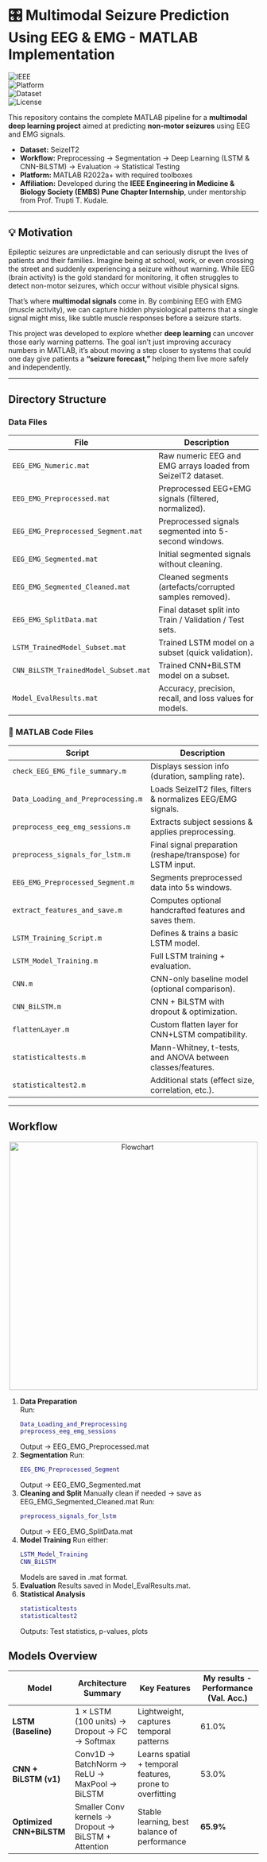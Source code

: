 # 🎛️ Multimodal Seizure Prediction Using EEG & EMG - MATLAB Implementation
![IEEE](https://img.shields.io/badge/IEEE-EMBS%20Pune%20Chapter-blue)  
![Platform](https://img.shields.io/badge/Platform-MATLAB%20R2024a-orange)  
![Dataset](https://img.shields.io/badge/Dataset-SeizeIT2-green)  
![License](https://img.shields.io/badge/License-MIT-lightgrey)  

This repository contains the complete MATLAB pipeline for a **multimodal deep learning project** aimed at predicting **non-motor seizures** using EEG and EMG signals.  

- **Dataset:** SeizeIT2  
- **Workflow:** Preprocessing → Segmentation → Deep Learning (LSTM & CNN-BiLSTM) → Evaluation → Statistical Testing  
- **Platform:** MATLAB R2022a+ with required toolboxes
- **Affiliation:** Developed during the **IEEE Engineering in Medicine & Biology Society (EMBS) Pune Chapter Internship**, under mentorship from Prof. Trupti T. Kudale.  

---

## 💡 Motivation  

Epileptic seizures are unpredictable and can seriously disrupt the lives of patients and their families. Imagine being at school, work, or even crossing the street and suddenly experiencing a seizure without warning. While EEG (brain activity) is the gold standard for monitoring, it often struggles to detect non-motor seizures, which occur without visible physical signs.  

That’s where **multimodal signals** come in. By combining EEG with EMG (muscle activity), we can capture hidden physiological patterns that a single signal might miss, like subtle muscle responses before a seizure starts.  

This project was developed to explore whether **deep learning** can uncover those early warning patterns. The goal isn’t just improving accuracy numbers in MATLAB, it’s about moving a step closer to systems that could one day give patients a **“seizure forecast,”** helping them live more safely and independently.  

---


## Directory Structure

### Data Files
| File | Description |
|------|-------------|
| `EEG_EMG_Numeric.mat` | Raw numeric EEG and EMG arrays loaded from SeizeIT2 dataset. |
| `EEG_EMG_Preprocessed.mat` | Preprocessed EEG+EMG signals (filtered, normalized). |
| `EEG_EMG_Preprocessed_Segment.mat` | Preprocessed signals segmented into 5-second windows. |
| `EEG_EMG_Segmented.mat` | Initial segmented signals without cleaning. |
| `EEG_EMG_Segmented_Cleaned.mat` | Cleaned segments (artefacts/corrupted samples removed). |
| `EEG_EMG_SplitData.mat` | Final dataset split into Train / Validation / Test sets. |
| `LSTM_TrainedModel_Subset.mat` | Trained LSTM model on a subset (quick validation). |
| `CNN_BiLSTM_TrainedModel_Subset.mat` | Trained CNN+BiLSTM model on a subset. |
| `Model_EvalResults.mat` | Accuracy, precision, recall, and loss values for models. |

### 🔹 MATLAB Code Files
| Script | Description |
|--------|-------------|
| `check_EEG_EMG_file_summary.m` | Displays session info (duration, sampling rate). |
| `Data_Loading_and_Preprocessing.m` | Loads SeizeIT2 files, filters & normalizes EEG/EMG signals. |
| `preprocess_eeg_emg_sessions.m` | Extracts subject sessions & applies preprocessing. |
| `preprocess_signals_for_lstm.m` | Final signal preparation (reshape/transpose) for LSTM input. |
| `EEG_EMG_Preprocessed_Segment.m` | Segments preprocessed data into 5s windows. |
| `extract_features_and_save.m` | Computes optional handcrafted features and saves them. |
| `LSTM_Training_Script.m` | Defines & trains a basic LSTM model. |
| `LSTM_Model_Training.m` | Full LSTM training + evaluation. |
| `CNN.m` | CNN-only baseline model (optional comparison). |
| `CNN_BiLSTM.m` | CNN + BiLSTM with dropout & optimization. |
| `flattenLayer.m` | Custom flatten layer for CNN+LSTM compatibility. |
| `statisticaltests.m` | Mann-Whitney, t-tests, and ANOVA between classes/features. |
| `statisticaltest2.m` | Additional stats (effect size, correlation, etc.). |

---

## Workflow
<p align="center">
  <img src="https://github.com/user-attachments/assets/e7110446-e75e-4018-abdf-2c702d8f8c49" alt="Flowchart" width="500"/>
</p>

1. **Data Preparation**  
   Run:  
   ```matlab
   Data_Loading_and_Preprocessing
   preprocess_eeg_emg_sessions
   ````
   Output → EEG_EMG_Preprocessed.mat
2. **Segmentation**
   Run:  
   ```matlab
   EEG_EMG_Preprocessed_Segment
   ```
   Output → EEG_EMG_Segmented.mat
3. **Cleaning and Split**
   Manually clean if needed → save as EEG_EMG_Segmented_Cleaned.mat
   Run:  
   ```matlab
   preprocess_signals_for_lstm
   ```
   Output → EEG_EMG_SplitData.mat
5. **Model Training**
   Run either:
   ```matlab
   LSTM_Model_Training
   CNN_BiLSTM
   ```
   Models are saved in .mat format.
7. **Evaluation**
   Results saved in Model_EvalResults.mat.
9. **Statistical Analysis**
    ```matlab
    statisticaltests
    statisticaltest2
   ```
    Outputs: Test statistics, p-values, plots

## Models Overview  

| Model                  | Architecture Summary                              | Key Features                          | My results -Performance (Val. Acc.) |
|-------------------------|--------------------------------------------------|---------------------------------------|--------------------------|
| **LSTM (Baseline)**     | 1 × LSTM (100 units) → Dropout → FC → Softmax    | Lightweight, captures temporal patterns | 61.0% |
| **CNN + BiLSTM (v1)**   | Conv1D → BatchNorm → ReLU → MaxPool → BiLSTM    | Learns spatial + temporal features, prone to overfitting | 53.0% |
| **Optimized CNN+BiLSTM**| Smaller Conv kernels → Dropout → BiLSTM + Attention | Stable learning, best balance of performance | **65.9%** |

